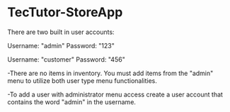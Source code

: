 # TecTutor-StoreApp

There are two built in user accounts:

Username: "admin"
Password: "123"

Username: "customer"
Password: "456"

-There are no items in inventory. You must add items from the "admin" menu to utilize both
user type menu functionalities.

-To add a user with administrator menu access create a user account 
that contains the word "admin" in the username.
